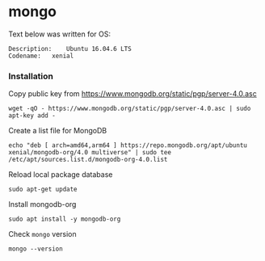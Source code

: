 # mongo
Text below was written for OS:
```
Description:	Ubuntu 16.04.6 LTS
Codename:	xenial
```

### Installation
Copy public key from https://www.mongodb.org/static/pgp/server-4.0.asc
```
wget -qO - https://www.mongodb.org/static/pgp/server-4.0.asc | sudo apt-key add -
```
Create a list file for MongoDB
```
echo "deb [ arch=amd64,arm64 ] https://repo.mongodb.org/apt/ubuntu xenial/mongodb-org/4.0 multiverse" | sudo tee /etc/apt/sources.list.d/mongodb-org-4.0.list
```
Reload local package database
```
sudo apt-get update
```
Install mongodb-org
```
sudo apt install -y mongodb-org
```
Check `mongo` version
```
mongo --version
```
